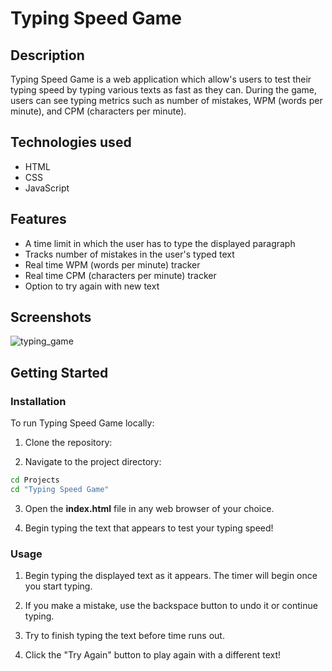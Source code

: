 # Typing Speed Game

## Description
Typing Speed Game is a web application which allow's users to test their typing speed by typing various texts as fast as they can. During the game, users can see typing metrics such as number of mistakes, WPM (words per minute), and CPM (characters per minute).

## Technologies used

- HTML
- CSS
- JavaScript

## Features

- A time limit in which the user has to type the displayed paragraph
- Tracks number of mistakes in the user's typed text
- Real time WPM (words per minute) tracker
- Real time CPM (characters per minute) tracker
- Option to try again with new text

## Screenshots

![typing_game](https://user-images.githubusercontent.com/101787864/212467342-fa593ef0-b25e-4554-9258-949c64ad4c8d.jpg)

## Getting Started

### Installation

To run Typing Speed Game locally:

1. Clone the repository:


 2. Navigate to the project directory:

 ```bash
 cd Projects
 cd "Typing Speed Game"
 ```

 3. Open the **index.html** file in any web browser of your choice. 

 4. Begin typing the text that appears to test your typing speed!

 ### Usage

 1. Begin typing the displayed text as it appears. The timer will begin once you start typing.

 2. If you make a mistake, use the backspace button to undo it or continue typing.

 3. Try to finish typing the text before time runs out.

 4. Click the "Try Again" button to play again with a different text!

